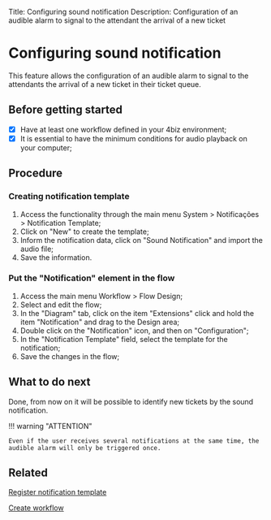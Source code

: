 Title: Configuring sound notification
Description: Configuration of an audible alarm to signal to the attendant the arrival of a new ticket

# Configuring sound notification

This feature allows the configuration of an audible alarm to signal to the attendants the arrival of a new ticket in their ticket queue.

## Before getting started

* [x] Have at least one workflow defined in your 4biz environment;
* [x] It is essential to have the minimum conditions for audio playback on your computer;

## Procedure

### Creating notification template

1. Access the functionality through the main menu System > Notificações > Notification Template;
2. Click on "New" to create the template;
3. Inform the notification data, click on "Sound Notification" and import the audio file;
4. Save the information.

### Put the "Notification" element in the flow

1. Access the main menu Workflow > Flow Design;
2. Select and edit the flow;
3. In the "Diagram" tab, click on the item "Extensions" click and hold the item "Notification" and drag to the Design area;
4. Double click on the "Notification" icon, and then on "Configuration";
5. In the "Notification Template" field, select the template for the notification;
6. Save the changes in the flow;

## What to do next

Done, from now on it will be possible to identify new tickets by the sound notification.

!!! warning "ATTENTION"

    Even if the user receives several notifications at the same time, the audible alarm will only be triggered once.

## Related

[Register notification template][1]

[Create workflow][2]


[1]:/en-us/4biz-helium/additional-features/communication-and-notification/notification/configuration/template-create.html

[2]:/en-us/4biz-helium/workflow/use/create-flow.html
